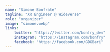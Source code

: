 ```yaml
---
name: "Simone Bonfrate"
tagline: "XR Engineer @ Wideverse"
role: "organizer"
image: "simone.webp"
links:
    twitter: "https://twitter.com/bonfry_dev"
    instagram: "https://instagram.com/bonfry"
    facebook: "https://facebook.com/GDGBari"
---
```


